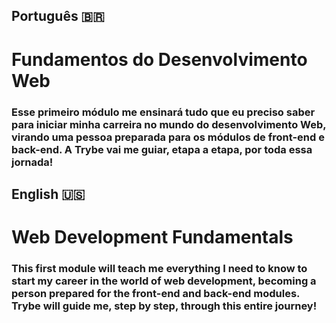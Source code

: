 ## Português 🇧🇷 

# Fundamentos do Desenvolvimento Web

### Esse primeiro módulo me ensinará tudo que eu preciso saber para iniciar minha carreira no mundo do desenvolvimento Web, virando uma pessoa preparada para os módulos de front-end e back-end. A Trybe vai me guiar, etapa a etapa, por toda essa jornada!

## English 🇺🇸

# Web Development Fundamentals

### This first module will teach me everything I need to know to start my career in the world of web development, becoming a person prepared for the front-end and back-end modules. Trybe will guide me, step by step, through this entire journey!